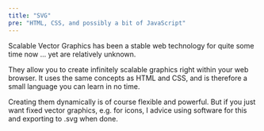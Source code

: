 ```yaml
---
title: "SVG"
pre: "HTML, CSS, and possibly a bit of JavaScript"
---
```


Scalable Vector Graphics has been a stable web technology for quite some time now ... yet are relatively unknown. 

They allow you to create infinitely scalable graphics right within your web browser. It uses the same concepts as HTML and CSS, and is therefore a small language you can learn in no time.

Creating them dynamically is of course flexible and powerful. But if you just want fixed vector graphics, e.g. for icons, I advice using software for this and exporting to .svg when done.